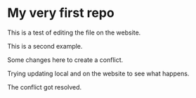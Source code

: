 # My very first repo

This is a test of editing the file on the website.

This is a second example.

Some changes here to create a conflict.

Trying updating local and on the website to see what happens.

The conflict got resolved. 